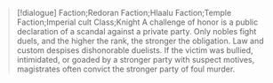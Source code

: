 >[!dialogue] Faction;Redoran Faction;Hlaalu Faction;Temple Faction;Imperial cult Class;Knight
A challenge of honor is a public declaration of a scandal against a private party. Only nobles fight duels, and the higher the rank, the stronger the obligation. Law and custom despises dishonorable duelists. If the victim was bullied, intimidated, or goaded by a stronger party with suspect motives, magistrates often convict the stronger party of foul murder.